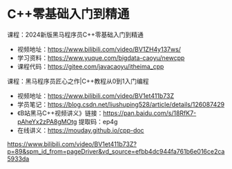 # C++零基础入门到精通

课程：2024新版黑马程序员C++零基础入门到精通

- 视频地址：https://www.bilibili.com/video/BV1ZH4y137ws/
- 学习资料：https://www.yuque.com/bigdata-caoyu/newcpp
- 课程代码：https://gitee.com/javacaoyu/itheima_cpp

课程：黑马程序员匠心之作|C++教程从0到1入门编程

- 视频地址：https://www.bilibili.com/video/BV1et411b73Z
- 学员笔记：https://blog.csdn.net/liushuping528/article/details/126087429
- 《B站黑马C++视频讲义》链接：https://pan.baidu.com/s/18RfK7-pAheYx2zPA8gMOtg 提取码：ep4g
- 在线讲义：https://mouday.github.io/cpp-doc


https://www.bilibili.com/video/BV1et411b73Z?p=89&spm_id_from=pageDriver&vd_source=efbb4dc944fa761b6e016ce2ca5933da